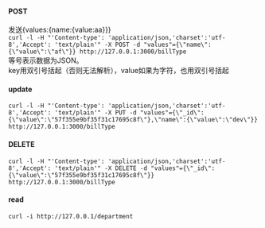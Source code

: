 #### POST  
发送{values:{name:{value:aa}}}  
`curl -l -H "'Content-type': 'application/json,'charset':'utf-8','Accept': 'text/plain'" -X POST -d "values"={\"name\":{\"value\":\"af\"}} http://127.0.0.1:3000/billType`    
等号表示数据为JSON。  
key用双引号括起（否则无法解析），value如果为字符，也用双引号括起  

#### update  
`curl -l -H "'Content-type': 'application/json,'charset':'utf-8','Accept': 'text/plain'" -X PUT -d "values"={\"_id\":{\"value\":\"57f355e9bf35f31c17695c8f\"},\"name\":{\"value\":\"dev\"}} http://127.0.0.1:3000/billType`  

#### DELETE  
`curl -l -H "'Content-type': 'application/json,'charset':'utf-8','Accept': 'text/plain'" -X DELETE -d "values"={\"_id\":{\"value\":\"57f355e9bf35f31c17695c8f\"}} http://127.0.0.1:3000/billType`  


#### read  
`curl -i http://127.0.0.1/department`  
